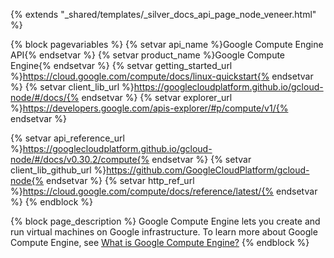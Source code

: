 {% extends "_shared/templates/_silver_docs_api_page_node_veneer.html" %}

{% block pagevariables %}
  {% setvar api_name %}Google Compute Engine API{% endsetvar %}
  {% setvar product_name %}Google Compute Engine{% endsetvar %}
  {% setvar getting_started_url %}https://cloud.google.com/compute/docs/linux-quickstart{% endsetvar %}
  {% setvar client_lib_url %}https://googlecloudplatform.github.io/gcloud-node/#/docs/{% endsetvar %}
  {% setvar explorer_url %}https://developers.google.com/apis-explorer/#p/compute/v1/{% endsetvar %}
  
  {% setvar api_reference_url %}https://googlecloudplatform.github.io/gcloud-node/#/docs/v0.30.2/compute{% endsetvar %}
  {% setvar client_lib_github_url %}https://github.com/GoogleCloudPlatform/gcloud-node{% endsetvar %} 
  {% setvar http_ref_url %}https://cloud.google.com/compute/docs/reference/latest/{% endsetvar %}
{% endblock %}


{% block page_description %}
Google Compute Engine lets you create and run virtual machines on Google infrastructure. To learn more about Google Compute Engine, see <a href="https://cloud.google.com/compute/docs/">What is Google Compute Engine?</a>
{% endblock %}